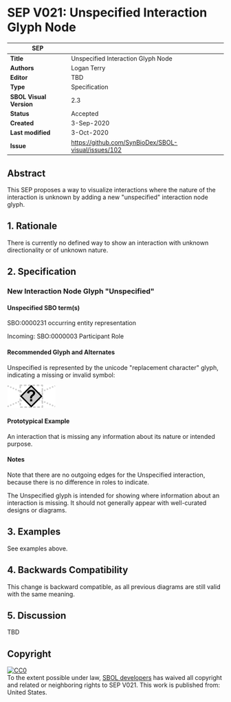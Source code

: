 # SEP V021: Unspecified Interaction Glyph Node

| SEP | |
| --- | --- |
| **Title** | Unspecified Interaction Glyph Node |
| **Authors** | Logan Terry |
| **Editor** | TBD |
| **Type** | Specification |
| **SBOL Visual Version** | 2.3 |
| **Status** | Accepted |
| **Created** | 3-Sep-2020 |
| **Last modified** | 3-Oct-2020 |
| **Issue**         | https://github.com/SynBioDex/SBOL-visual/issues/102 |


## Abstract

This SEP proposes a way to visualize interactions where the nature of the interaction is unknown by adding a new "unspecified" interaction node glyph.

## 1. Rationale <a name="rationale"></a>

There is currently no defined way to show an interaction with unknown directionality or of unknown nature.

## 2. Specification <a name="specification"></a>

### New Interaction Node Glyph "Unspecified"

#### Unspecified SBO term(s)
SBO:0000231 occurring entity representation

Incoming: SBO:0000003 Participant Role

#### Recommended Glyph and Alternates
Unspecified is represented by the unicode "replacement character" glyph, indicating a missing or invalid symbol:

![glyph specification](../Glyphs/InteractionNodes/unspecified/unspecified-glyph-specification.png)

#### Prototypical Example

An interaction that is missing any information about its nature or intended purpose.

#### Notes
Note that there are no outgoing edges for the Unspecified interaction, because there is no difference in roles to indicate.

The Unspecified glyph is intended for showing where information about an interaction is missing. It should not generally appear with well-curated designs or diagrams.

## 3. Examples <a name='example'></a>

See examples above.

## 4. Backwards Compatibility <a name='compatibility'></a>

This change is backward compatible, as all previous diagrams are still valid with the same meaning.

## 5. Discussion <a name='discussion'></a>

TBD

## Copyright <a name='copyright'></a>

<p xmlns:dct="http://purl.org/dc/terms/" xmlns:vcard="http://www.w3.org/2001/vcard-rdf/3.0#">
  <a rel="license"
     href="http://creativecommons.org/publicdomain/zero/1.0/">
    <img src="http://i.creativecommons.org/p/zero/1.0/88x31.png" style="border-style: none;" alt="CC0" />
  </a>
  <br />
  To the extent possible under law,
  <a rel="dct:publisher"
     href="sbolstandard.org">
    <span property="dct:title">SBOL developers</span></a>
  has waived all copyright and related or neighboring rights to
  <span property="dct:title">SEP V021</span>.
This work is published from:
<span property="vcard:Country" datatype="dct:ISO3166"
      content="US" about="sbolstandard.org">
  United States</span>.
</p>
